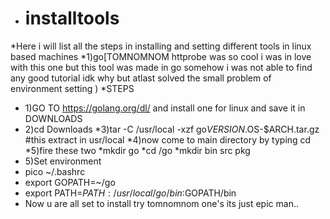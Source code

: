 * # installtools
*Here i will list all the steps in installing and setting different tools in linux based machines
*1)go[TOMNOMNOM httprobe was so cool i was in love with this one but this tool was made in go somehow i was not able to find any good tutorial idk why but atlast solved the small problem of environment setting )
*STEPS
* 1)GO TO https://golang.org/dl/ and install one for linux and save it in DOWNLOADS
* 2)cd Downloads
*3)tar -C /usr/local -xzf go$VERSION.$OS-$ARCH.tar.gz #this extract in usr/local
*4)now come to main directory by typing cd
*5)fire these two
*mkdir go
*cd /go
*mkdir bin src pkg
* 5)Set environment
* pico ~/.bashrc
* export GOPATH=~/go
* export PATH=$PATH:/usr/local/go/bin:$GOPATH/bin
* Now u are all set to install try tomnomnom one's its just epic man..
